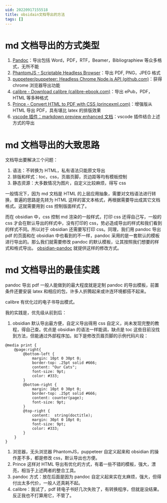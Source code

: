 ```yaml
---
uid: 20220917155518
title: obsidain文档导出的方法
tags: []
---
```


# md 文档导出的方式类型

1. [Pandoc](https://pandoc.org/MANUAL.html)：导出包括 Word，PDF，RTF，Beamer，Bibliographiew 等众多格式，无所不能
2. [PhantomJS - Scriptable Headless Browser](https://phantomjs.org/)：导出 PDF, PNG，JPEG 格式
3. [puppeteer/puppeteer: Headless Chrome Node.js API (github.com)](https://github.com/puppeteer/puppeteer)：获得 chrome 浏览器导出功能
4. [calibre - Download calibre (calibre-ebook.com)](https://calibre-ebook.com/download)：导出 ePub，PDF，HTML 等多种格式
5. [Prince - Convert HTML to PDF with CSS (princexml.com)](https://www.princexml.com/)：增强版从 HTML 导出 PDF，具有堪比 latex 的排版效果
6. [vscode 插件：markdown preview enhanced 文档](https://www.bookstack.cn/read/mpe/zh-cn-_sidebar.md)：vscode 插件结合上述方式的导出

# md 文档导出的大致思路

文档导出要解决三个问题：

1. 语法：不转换为 HTML，私有语法只能原文导出
2. 排版和样式：toc，css，页眉页脚，页边距等均有模板控制
3. 静态资源：大多数情况为图片，自定义比较麻烦，得写 css

一般情况下，因为 md 文档是 HTML 的上层应用抽象，需要对文档语法进行转换，普遍的思路是先转为 HTML 这样的富文本格式，再根据需要导出成其它文档格式。这就需要用到 css 控制版面样式了。

而在 obsidian 中，css 控制 md 渲染的一般样式，打印 css 还得自己写，一般的 css 才会在默认导出的样式中，没有打印的 css，势必造成导出的样式和我们看到的样式不同。所以对于 obsidian 还需要写打印 css。同理，我们用 pandoc 导出 pdf 的页面和在 obsidian 中也看到的不一样，pandoc 采用的是一套默认的模板进行导出的。那么我们就需要修改 pandoc 的默认模板，让其按照我们想要的样式和格式导出。 [obsidian-pandoc](https://github.com/OliverBalfour/obsidian-pandoc) 就提供这样的修改方式。

# md 文档导出的最佳实践

pandoc 导出 pdf 一般人能做到的最大程度就是定制 pandoc 的导出模板，前置条件还要安装 latex 和相应的包，许多人折腾起来或许连环境都搭不起来。

calibre 有优化过的电子书导出模式。

我的实践是，优先级从前到后：

1. obsidian 默认导出最方便，自定义导出得用 css 自定义，尚未发现完整的教程，得自己查。优点是 obsidian 的语法一样能调，缺点是 toc 这些目前没找到方法，但能通过外部程序加。如下是修改页眉页脚的示例代码片段：

```
@media print {
    @page:right{
        @bottom-left {
            margin: 10pt 0 30pt 0;
            border-top: .25pt solid #666;
            content: "Our Cats";
            font-size: 9pt;
            color: #333;
        }
        @bottom-right {
            margin: 10pt 0 30pt 0;
            border-top: .25pt solid #666;
            content: counter(page);
            font-size: 9pt;
        }
        @top-right {
            content:  string(doctitle);
            margin: 30pt 0 10pt 0;
            font-size: 9pt;
            color: #333;
        }
    }
}
```

1. 浏览器，无头浏览器 PhantomJS，puppeteer 自定义起来和 obsidian 的操作差不多，都是修改 css，默认导出也方便。
2. Prince 这样对 HTML 导出有优化的方式，有着一些不错的模板，强大，漂亮，相当于上述两者的整合工具。
3. pandoc 方式：放在后面是因为 pandoc 自定义起来实在太麻烦，强大，但得付出太多代价，一般人还真耗不起。
4. calibre：我试了，pdf 转电子书好几次失败了，有转换程序，但就是没结果。反正我也不打算用它，不管了。
